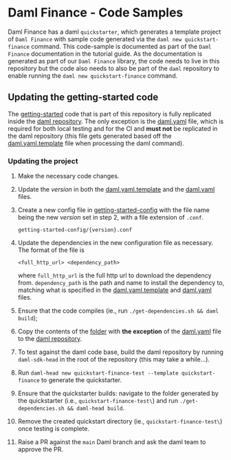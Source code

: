 # Daml Finance - Code Samples

Daml Finance has a daml `quickstarter`, which generates a template project of `Daml Finance` with
sample code generated via the `daml new quickstart-finance` command. This code-sample is documented
as part of the `Daml Finance` documentation in the tutorial guide. As the documentation is generated
as part of our `Daml Finance` library, the code needs to live in this repository but the code also
needs to also be part of the `daml` repository to enable running the `daml new quickstart-finance`
command.

## Updating the getting-started code

The [getting-started](getting-started/) code that is part of this repository is fully replicated
inside the
[daml repository](https://github.com/digital-asset/daml/tree/main/templates/quickstart-finance).
The only exception is the [daml.yaml](getting-started/daml.yaml) file, which is required for both
local testing and for the CI and **must not** be replicated in the daml repository (this file gets
generated based off the [daml.yaml.template](getting-started/daml.yaml.template) file when
processing the daml command).

### Updating the project

1. Make the necessary code changes.
2. Update the *version* in both the [daml.yaml.template](getting-started/daml.yaml.template) and
   the [daml.yaml](getting-started/daml.yaml) files.
3. Create a new config file in [getting-started-config](getting-started-config/) with the file name
   being the new *version* set in step 2, with a file extension of `.conf`.

    ```{}
    getting-started-config/{version}.conf
    ```

4. Update the dependencies in the new configuration file as necessary. The format of the file is

    ```{}
    <full_http_url> <dependency_path>
    ```

    where `full_http_url` is the full http url to download the dependency from. `dependency_path` is
    the path and name to install the dependency to, matching what is specified in the
    [daml.yaml.template](getting-started/daml.yaml.template) and
    [daml.yaml](getting-started/daml.yaml) files.
5. Ensure that the code compiles (ie., run `./get-dependencies.sh && daml build`);
6. Copy the contents of the [folder](getting-started/) with **the exception** of the
   [daml.yaml](getting-started/daml.yaml) file to the
   [daml repository](https://github.com/digital-asset/daml/tree/main/templates/quickstart-finance).
7. To test against the daml code base, build the daml repository by running `daml-sdk-head` in the
   root of the repository (this may take a while...).
8. Run `daml-head new quickstart-finance-test --template quickstart-finance` to generate the
   quickstarter.
9. Ensure that the quickstarter builds: navigate to the folder generated by the quickstarter
    (i.e., `quickstart-finance-test\`) and run `./get-dependencies.sh && daml-head build`.
10. Remove the created quickstart directory (ie., `quickstart-finance-test\`) once testing is
    complete.
11. Raise a PR against the `main` Daml branch and ask the daml team to approve the PR.
